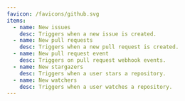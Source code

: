 ```yaml
---
favicon: /favicons/github.svg
items:
  - name: New issues
    desc: Triggers when a new issue is created.
  - name: New pull requests
    desc: Triggers when a new pull request is created.
  - name: New pull request event
    desc: Triggers on pull request webhook events.
  - name: New stargazers
    desc: Triggers when a user stars a repository.
  - name: New watchers
    desc: Triggers when a user watches a repository.
---
```


<script setup>
  import CustomListing from '../../components/CustomListing.vue'
</script>

<CustomListing />

